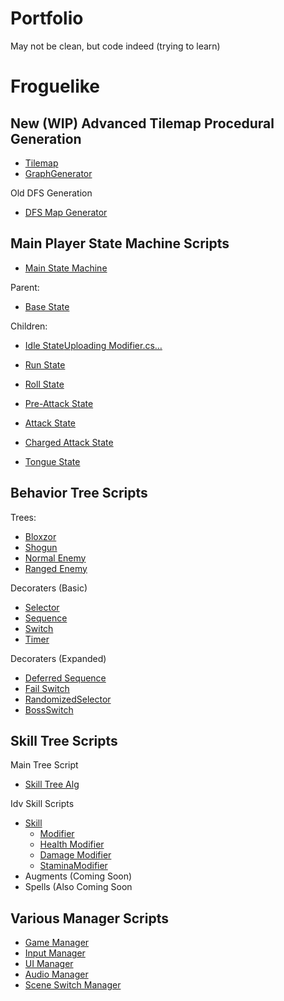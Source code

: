 # Portfolio
May not be clean, but code indeed (trying to learn)

# Froguelike
## New (WIP) Advanced Tilemap Procedural Generation
- [Tilemap](TilemapIO.cs)
- [GraphGenerator](GraphGenerator.cs)

Old DFS Generation
- [DFS Map Generator](ProceduralGeneration.cs)

## Main Player State Machine Scripts
- [Main State Machine](PlayerStateMachine.cs)

Parent:
- [Base State](BaseState.cs)

Children:
- [Idle State](PlayerIdleState.cs)[Uploading Modifier.cs…]()

- [Run State](PlayerRunState.cs)
- [Roll State](PlayerRollState.cs)
- [Pre-Attack State](PlayerPreAttackState.cs)
- [Attack State](PlayerAttackState.cs)
- [Charged Attack State](PlayerChargedAttackState.cs)
- [Tongue State](PlayerTongueState.cs)

## Behavior Tree Scripts

Trees:
- [Bloxzor](BossBT.cs)
- [Shogun](SecondBossBT.cs)
- [Normal Enemy](EnemyBT.cs)
- [Ranged Enemy](RangedEnemyBT.cs)
 
Decoraters (Basic)
- [Selector](Selector.cs)
- [Sequence](Sequence.cs)
- [Switch](Switch.cs)
- [Timer](Timer.cs)
 
Decoraters (Expanded)
- [Deferred Sequence](DeferredSequence.cs)
- [Fail Switch](FailSwitch.cs)
- [RandomizedSelector](RandomizedSelector.cs)
- [BossSwitch](BossSwitch.cs)

## Skill Tree Scripts

Main Tree Script
- [Skill Tree Alg](SkillTree.cs)

Idv Skill Scripts
- [Skill](Skill.cs)
  - [Modifier](Modifier.cs)
  - [Health Modifier](HealthModifier.cs)
  - [Damage Modifier](NormalDamageModifier.cs)
  - [StaminaModifier](StaminaModifier.cs)
- Augments (Coming Soon)
- Spells (Also Coming Soon

## Various Manager Scripts

- [Game Manager](GameManager.cs)
- [Input Manager](InputManage.cs)
- [UI Manager](UIManager.cs)
- [Audio Manager](AudioManager.cs)
- [Scene Switch Manager](SceneSwitchManager.cs)





